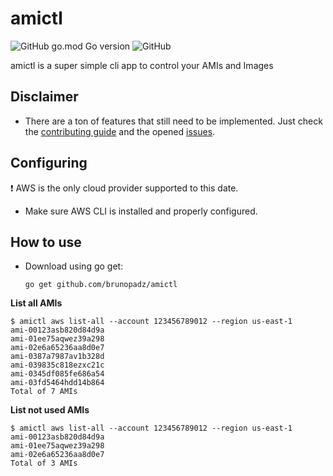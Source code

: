 # amictl
![GitHub go.mod Go version](https://img.shields.io/github/go-mod/go-version/brunopadz/amictl?style=flat-square) ![GitHub](https://img.shields.io/github/license/brunopadz/amictl?style=flat-square)

amictl is a super simple cli app to control your AMIs and Images

## Disclaimer

- There are a ton of features that still need to be implemented. Just check the [contributing guide](CONTRIBUTING.md) and the opened [issues](https://github.com/brunopadz/amictl/issues).

## Configuring

❗️ AWS is the only cloud provider supported to this date.

- Make sure AWS CLI is installed and properly configured.

## How to use

- Download using go get:
  
  `go get github.com/brunopadz/amictl`

**List all AMIs**

```
$ amictl aws list-all --account 123456789012 --region us-east-1
ami-00123asb820d84d9a
ami-01ee75aqwez39a298
ami-02e6a65236aa8d0e7
ami-0387a7987av1b328d
ami-039835c818ezxc21c
ami-0345df085fe686a54
ami-03fd5464hdd14b864
Total of 7 AMIs
```

**List not used AMIs**

```
$ amictl aws list-all --account 123456789012 --region us-east-1
ami-00123asb820d84d9a
ami-01ee75aqwez39a298
ami-02e6a65236aa8d0e7
Total of 3 AMIs
```
